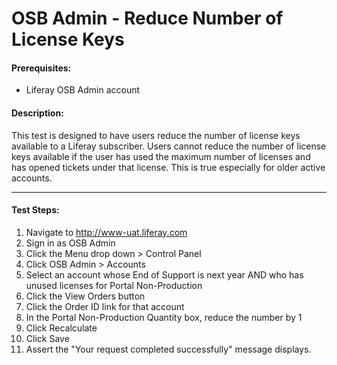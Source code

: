 OSB Admin - Reduce Number of License Keys
=========================================

#### Prerequisites: ####
* Liferay OSB Admin account


#### Description: ####
This test is designed to have users reduce the number of license keys available to a Liferay subscriber. Users cannot reduce the number of license keys available if the user has used the maximum number of licenses and has opened tickets under that license. This is true especially for older active accounts. 

****

#### Test Steps: ####
1. Navigate to http://www-uat.liferay.com
1. Sign in as OSB Admin
1. Click the Menu drop down > Control Panel
1. Click OSB Admin > Accounts
1. Select an account whose End of Support is next year AND who has unused licenses for Portal Non-Production
1. Click the View Orders button
1. Click the Order ID link for that account
1. In the Portal Non-Production Quantity box, reduce the number by 1
1. Click Recalculate
1. Click Save
1. Assert the "Your request completed successfully" message displays.